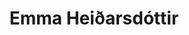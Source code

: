---
title: "Emma Heiðarsdóttir"
about: "Portfólíó síða"
url: "https://emmaheidarsdottir.info/"
image: ./image.png
---